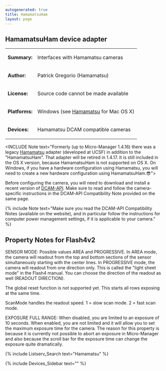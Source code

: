 ```yaml
---
autogenerated: true
title: HamamatsuHam
layout: page
---
```


## HamamatsuHam device adapter

<table>

<tr>

<td markdown="1">

**Summary:**

</td>

<td markdown="1">

Interfaces with Hamamatsu cameras

</td>

</tr>

<tr>

<td markdown="1">

**Author:**

</td>

<td markdown="1">

Patrick Gregorio (Hamamatsu)

</td>

</tr>

<tr>

<td markdown="1">

**License:**

</td>

<td markdown="1">

Source code cannot be made available

</td>

</tr>

<tr>

<td markdown="1">

**Platforms:**

</td>

<td markdown="1">

Windows (see [Hamamatsu](Hamamatsu "wikilink") for Mac OS X)

</td>

</tr>

<tr>

<td markdown="1">

**Devices:**

</td>

<td markdown="1">

Hamamatsu DCAM compatible cameras

</td>

</tr>

</table>

\<INCLUDE Note text="Formerly (up to Micro-Manager 1.4.16) there was a
legacy [Hamamatsu](Hamamatsu "wikilink") adapter (developed at UCSF) in
addition to the "HamamatsuHam". That adapter will be retired in 1.4.17.
It is still included in the OS X version, because HamamatsuHam is not
supported on OS X. On Windows, if you have a hardware configuration
using Hamamatsu, you will need to create a new hardware configuration
using HamamatsuHam.😎"\>

Before configuring the camera, you will need to download and install a
recent version of [DCAM-API](http://www.dcamapi.com/). Make sure to read
and follow the camera-specific instructions in the DCAM-API
Compatibility Note provided on the same page.

{% include Note text="Make sure you read the DCAM-API Compatibility Notes (available on the website), and in particular follow the instructions for computer power management settings, if it is applicable to your camera." %}

## Property Notes for Flash4v2

SENSOR MODE: Possible values AREA and PROGRESSIVE. In AREA mode, the
camera will readout from the top and bottom sections of the sensor
simultaneously starting with the center lines. In PROGRESSIVE mode, the
camera will readout from one direction only. This is called the "light
sheet mode" in the Flash4 manual. You can choose the direction of the
readout as well (READOUT DIRECTION).

The global reset function is not supported yet. This starts all rows
exposing at the same time.

ScanMode handles the readout speed. 1 = slow scan mode. 2 = fast scan
mode.

EXPOSURE FULL RANGE: When disabled, you are limited to an exposure of 10
seconds. When enabled, you are not limited and it will allow you to set
the maximum exposure time for the camera. The reason for this property
is because it is currently not possible to abort an exposure in
Micro-Manager and also because the scroll bar for the exposure time can
change the exposure quite dramatically.

{% include Listserv_Search text="Hamamatsu" %}

{% include Devices_Sidebar text="" %}
